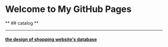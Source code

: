 # Welcome to My GitHub Pages 

** ## catalog **

------

#### [the design of shopping website's database](database.md)



